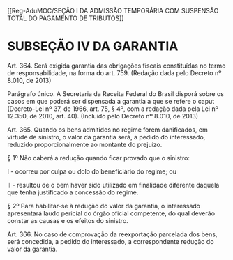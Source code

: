 [[Reg-AduMOC/SEÇÃO I DA ADMISSÃO TEMPORÁRIA COM SUSPENSÃO TOTAL DO PAGAMENTO DE TRIBUTOS]]

# SUBSEÇÃO IV DA GARANTIA

Art. 364. Será exigida garantia das obrigações fiscais
constituídas no termo de responsabilidade, na forma do art.
759. (Redação dada pelo Decreto nº 8.010, de 2013)

Parágrafo único. A Secretaria da Receita Federal do Brasil
disporá sobre os casos em que poderá ser dispensada a
garantia a que se refere o caput (Decreto-Lei nº 37, de 1966,
art. 75, § 4º, com a redação dada pela Lei nº 12.350, de 2010,
art. 40). (Incluído pelo Decreto nº 8.010, de 2013)

Art. 365. Quando os bens admitidos no regime forem
danificados, em virtude de sinistro, o valor da garantia será,
a pedido do interessado, reduzido proporcionalmente ao
montante do prejuízo.

§ 1º Não caberá a redução quando ficar provado que o
sinistro:

I - ocorreu por culpa ou dolo do beneficiário do regime; ou

II - resultou de o bem haver sido utilizado em finalidade
diferente daquela que tenha justificado a concessão do
regime.

§ 2º Para habilitar-se à redução do valor da garantia, o
interessado apresentará laudo pericial do órgão oficial
competente, do qual deverão constar as causas e os efeitos
do sinistro.

Art. 366. No caso de comprovação da reexportação
parcelada dos bens, será concedida, a pedido do
interessado, a correspondente redução do valor da garantia.